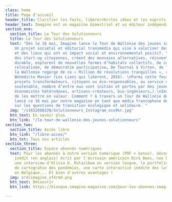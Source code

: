 ```yaml
---
class: home
title: Page d'accueil
header_title: Clarifier les faits, libérer<br>les idées et les esprits
header_text: Imagine est un magazine bimestriel et un éditeur indépendant depuis 2001.
section_one:
  section_title: Le Tour des Solutionneurs
  title: Le Tour des Solutionneurs
  text: "Dès le 16 mai, Imagine lance le Tour de Wallonie des jeunes solutionneurs.
    Un projet sociétal et éditorial transmédia qui vise à valoriser des personnes
    et des lieux qui ont un impact social et environnemental positif. \n\nIls inventent
    des start-up citoyennes, créent des monnaies alternatives, réinventent l’agriculture
    durable, explorent de nouvelles formes d’habitats collectifs, de consommation
    relocalisée, de démocratie participative… De Tournai à Virton, de Thuin à Verviers,
    la Wallonie regorge de ce « Million de révolutions tranquilles », comme l’appelle
    Bénédicte Manier (Les Liens qui libèrent, 2016). \nParmi cette fourmilière de
    projets transformateurs, citoyens ou éco-responsables, au service d’un monde plus
    soutenable, nombre d’entre eux sont initiés et portés par des jeunes talents (néo-cultivateurs,
    économistes hétérodoxes, artisans-créateurs, bio-ingénieurs…).\nImagine a décidé
    de les mettre en valeur. Comment ? A travers un Tour de Wallonie des Jeunes Solutionneurs,
    lancé ce 16 mai par notre magazine en tant que média francophone de référence
    sur les questions de transition écologique et solidaire. "
  img: "/v1652688320/Solutionneurs_Instagram_eio9kr.jpg"
  btn_text: En savoir plus
  btn_link: "/le-tour-de-wallonie-des-jeunes-solutionneurs"
section_two:
  section_title: Accès libre
  btn_link: "/libre-acces/"
  btn_txt: Tous nos articles
section_three:
  section_title: Espace abonnés numériques
  text: Pour les abonnés à notre version numérique (PDF + bonus), découvrez un texte
    inédit (en anglais) écrit par l'écrivain américain Rick Bass, nos baromètres égalité-diversité,
    une interview d'Olivia U. Rutazibwa en version longue, le portfolio d'un projet
    de cartograhie des pandémies, une carte interactive inédite des luttes environnementales
    en Belgique... Et bien d'autres avantages !
  img: ordiimagine_xf4rmd.png
  btn_text: Découvrir
  btn_link: https://kiosque.imagine-magazine.com/pour-les-abonnes-imagine/

---
```

